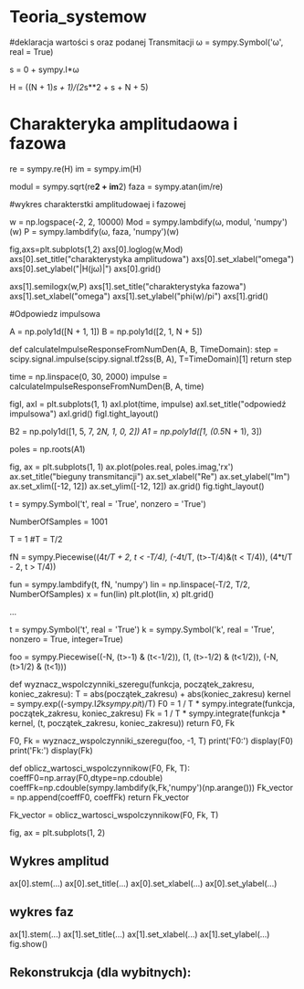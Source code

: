 # Teoria_systemow

#deklaracja wartości s oraz podanej Transmitacji
ω = sympy.Symbol('ω', real = True)

s = 0 + sympy.I*ω

H = ((N + 1)*s + 1)/(2*s**2 + s + N + 5)


# Charakteryka amplitudaowa i fazowa
re =  sympy.re(H)
im = sympy.im(H)

modul =  sympy.sqrt(re**2 + im**2)
faza = sympy.atan(im/re)

#wykres charakterstki amplitudowaej i fazowej

w = np.logspace(-2, 2, 10000)
Mod = sympy.lambdify(ω, modul, 'numpy')(w)
P = sympy.lambdify(ω, faza, 'numpy')(w)

fig,axs=plt.subplots(1,2)
axs[0].loglog(w,Mod)
axs[0].set_title("charakterystyka amplitudowa")
axs[0].set_xlabel("omega")
axs[0].set_ylabel("|H(jω)|")
axs[0].grid()

axs[1].semilogx(w,P)
axs[1].set_title("charakterystyka fazowa")
axs[1].set_xlabel("omega")
axs[1].set_ylabel("phi(w)/pi")
axs[1].grid()

#Odpowiedz impulsowa

A = np.poly1d([N + 1, 1])
B = np.poly1d([2, 1, N + 5])

def calculateImpulseResponseFromNumDen(A, B, TimeDomain):
    step = scipy.signal.impulse(scipy.signal.tf2ss(B, A), T=TimeDomain)[1]
    return step

time = np.linspace(0, 30, 2000)
impulse = calculateImpulseResponseFromNumDen(B, A, time)

figI, axI = plt.subplots(1, 1)
axI.plot(time, impulse)
axI.set_title("odpowiedź impulsowa")
axI.grid()
figI.tight_layout()  


B2 = np.poly1d([1, 5, 7, 2*N, 1, 0, 2])
A1 = np.poly1d([1, (0.5*N + 1), 3])

poles = np.roots(A1)

fig, ax = plt.subplots(1, 1)
ax.plot(poles.real, poles.imag,'rx') 
ax.set_title("bieguny transmitancji")
ax.set_xlabel("Re") 
ax.set_ylabel("Im")
ax.set_xlim([-12, 12])
ax.set_ylim([-12, 12])
ax.grid()
fig.tight_layout()


t = sympy.Symbol('t', real = 'True', nonzero = 'True')

NumberOfSamples = 1001

T = 1
#T = T/2

fN = sympy.Piecewise((4*t/T + 2, t < -T/4), (-4*t/T, (t>-T/4)&(t < T/4)), (4*t/T - 2, t > T/4))

fun = sympy.lambdify(t, fN, 'numpy')
lin = np.linspace(-T/2, T/2, NumberOfSamples)
x = fun(lin)
plt.plot(lin, x)
plt.grid()

...

t = sympy.Symbol('t', real = 'True')
k = sympy.Symbol('k', real = 'True', nonzero = True, integer=True)

foo = sympy.Piecewise((-N, (t>-1) & (t<-1/2)), (1, (t>-1/2) & (t<1/2)), (-N, (t>1/2) & (t<1)))

def wyznacz_wspolczynniki_szeregu(funkcja, początek_zakresu, koniec_zakresu):
    T = abs(początek_zakresu) + abs(koniec_zakresu)
    kernel =  sympy.exp((-sympy.I*2*k*sympy.pi*t)/T)
    F0 = 1 / T * sympy.integrate(funkcja, początek_zakresu, koniec_zakresu)
    Fk = 1 / T * sympy.integrate(funkcja * kernel, (t, początek_zakresu, koniec_zakresu))
    return F0, Fk

F0, Fk = wyznacz_wspolczynniki_szeregu(foo, -1, T)
print('F0:')
display(F0)
print('Fk:')
display(Fk)

def oblicz_wartosci_wspolczynnikow(F0, Fk, T):
    coeffF0=np.array(F0,dtype=np.cdouble)
    coeffFk=np.cdouble(sympy.lambdify(k,Fk,'numpy')(np.arange()))
    Fk_vector = np.append(coeffF0, coeffFk)
    return Fk_vector

Fk_vector = oblicz_wartosci_wspolczynnikow(F0, Fk, T)

fig, ax = plt.subplots(1, 2)
## Wykres amplitud
ax[0].stem(...)
ax[0].set_title(...)
ax[0].set_xlabel(...)
ax[0].set_ylabel(...)
## wykres faz
ax[1].stem(...)
ax[1].set_title(...)
ax[1].set_xlabel(...)
ax[1].set_ylabel(...)
fig.show()

## Rekonstrukcja (dla wybitnych):
